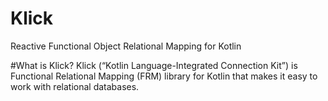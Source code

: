 # Klick
Reactive Functional Object Relational Mapping for Kotlin

#What is Klick?
Klick (“Kotlin Language-Integrated Connection Kit”) is Functional Relational Mapping (FRM) library for Kotlin that makes it easy to work with relational databases. 
